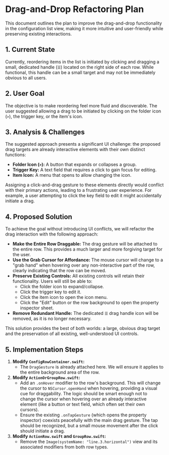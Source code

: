 # Drag-and-Drop Refactoring Plan

This document outlines the plan to improve the drag-and-drop functionality in the configuration list view, making it more intuitive and user-friendly while preserving existing interactions.

## 1. Current State

Currently, reordering items in the list is initiated by clicking and dragging a small, dedicated handle (`☰`) located on the right side of each row. While functional, this handle can be a small target and may not be immediately obvious to all users.

## 2. User Goal

The objective is to make reordering feel more fluid and discoverable. The user suggested allowing a drag to be initiated by clicking on the folder icon (`>`), the trigger key, or the item's icon.

## 3. Analysis & Challenges

The suggested approach presents a significant UI challenge: the proposed drag targets are already interactive elements with their own distinct functions:

*   **Folder Icon (`>`):** A button that expands or collapses a group.
*   **Trigger Key:** A text field that requires a click to gain focus for editing.
*   **Item Icon:** A menu that opens to allow changing the icon.

Assigning a click-and-drag gesture to these elements directly would conflict with their primary actions, leading to a frustrating user experience. For example, a user attempting to click the key field to edit it might accidentally initiate a drag.

## 4. Proposed Solution

To achieve the goal without introducing UI conflicts, we will refactor the drag interaction with the following approach:

*   **Make the Entire Row Draggable:** The drag gesture will be attached to the entire row. This provides a much larger and more forgiving target for the user.
*   **Use the Grab Cursor for Affordance:** The mouse cursor will change to a "grab hand" when hovering over any non-interactive part of the row, clearly indicating that the row can be moved.
*   **Preserve Existing Controls:** All existing controls will retain their functionality. Users will still be able to:
    *   Click the folder icon to expand/collapse.
    *   Click the trigger key to edit it.
    *   Click the item icon to open the icon menu.
    *   Click the "Edit" button or the row background to open the property inspector sheet.
*   **Remove Redundant Handle:** The dedicated `☰` drag handle icon will be removed, as it is no longer necessary.

This solution provides the best of both worlds: a large, obvious drag target and the preservation of all existing, well-understood UI controls.

## 5. Implementation Steps

1.  **Modify `ConfigRowContainer.swift`:**
    *   The `DragGesture` is already attached here. We will ensure it applies to the entire background area of the row.
2.  **Modify `ActionOrGroupRow.swift`:**
    *   Add an `.onHover` modifier to the row's background. This will change the cursor to `NSCursor.openHand` when hovering, providing a visual cue for draggability. The logic should be smart enough not to change the cursor when hovering over an already interactive element (like a button or text field, which often set their own cursors).
    *   Ensure the existing `.onTapGesture` (which opens the property inspector) coexists peacefully with the main drag gesture. The tap should be recognized, but a small mouse movement after the click should initiate a drag.
3.  **Modify `ActionRow.swift` and `GroupRow.swift`:**
    *   Remove the `Image(systemName: "line.3.horizontal")` view and its associated modifiers from both row types.
